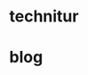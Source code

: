 # technitur

# blog

<a href="https://www.bestfireworksstores.com"><b> </b></a>
<a href="https://24-7.is//"><b> </b></a>
<a href="https://premierumarion.com"><b> </b></a>
<a href="https://www.luxbuy.net/"><b> </b></a>
<a href="https://thunderballresults.uk"><b> </b></a>
<a href="https://southernroofexperts.com"><b> </b></a>
<a href="https://yourlawnwise.com"><b> </b></a>
<a href="https://premierumed.com"><b> </b></a>
<a href="https://concretecraftnashville.com"><b> </b></a>
<a href="https://injuryhealthcenter.com"><b> </b></a>
<a href="https://orlandolaserlipo.com"><b> </b></a>
<a href="https://lakemarylaserlipo.com"><b> </b></a>
<a href="https://daytonalaserlipo.com"><b> </b></a>
<a href="https://greenscenetn.com"><b> </b></a>
<a href="https://60daysweightloss.com/"><b> </b></a>
<a href="https://tampabaylaserlipo.com/"><b> </b></a>
<a href="https://bocaratonlaserlipo.com/"><b> </b></a>
<a href="https://birdmannash.com"><b> </b></a>
<a href="https://musiccityblind.com"><b> </b></a>
<a href="https://www.zyno.blog/"><b> </b></a>
<a href="https://gateway-international.in/"><b> </b></a>
<a href="https://knperformance.pl/"><b> </b></a>
<a href="https://mondosol.com/"><b> </b></a>
<a href="https://www.gestomex.com/"> </a>
<a href="https://durofy.com/"> </a>
<a href="https://inoxoft.com/"> </a>
<a href="https://www.webbycrown.com/"> </a>
<a href="https://www.boxngo.com/"> </a>
<a href="https://geografixx.com"> </a>
<a href="https://bldmarine.com/"> </a>
<a href="https://www.ecommerce-techies.com/"> </a>
<a href="https://lykyn.com"> </a>
<a href="https://aviatorrvpark.com/"> </a>
<a href="https://careambulancesd.com/"> </a>
<a href="https://freedomremodelingdfw.com/"> </a>
<a href="https://www.brightwaterfl.com/"> </a>
<a href="https://lostboyent.com/"> </a>
<a href="https://www.ciarraappliances.com/"> </a>
<a href="https://www.mystatemls.com/"> </a>
<a href="https://www.sharpencode.com/"> </a>
<a href="https://virtualdatespace.com/"> </a>
<a href="https://spoorts.io/"> </a>
<a href="https://www.nkautomotive.com/"> </a>
<a href="https://www.ob9sgd.com/"> </a>
<a href="https://ogeneralacuae.com/"> </a>
<a href="https://www.invitationguru.com/"> </a>
<a href="https://www.hectindia.com/"> </a>
<a href="https://resumeinvent.com/"> </a>
<a href="https://www.foodinjapan.org/"> </a>
<a href="https://anysmallmove.com/"> </a>
<a href="https://www.glasslakeengraving.com/"> </a>
<a href="https://sturnballs.com/"> </a>
<a href="https://49sresult.co.za/"> </a>
<a href="https://www.elperiodico.digital/"> </a>
<a href="https://www.dreamhomeworks.com/"> </a>
<a href="https://difaahlesunnat.com/"> </a>
<a href="https://acsupplieruae.com"> </a>
<a href="https://well-choices.com/"> </a>
<a href="https://kcdefensecounsel.com/"> </a>
<a href="https://jenaichat.com/"> </a>
<a href="https://lunchtimeresults.info"> </a>
<a href="https://intimszexshop.hu"> </a>
<a href="https://thesmartbackyard.com/"> </a>
<a href="https://lionwood.software/"> </a>
<a href="https://vshmedia.com/"> </a>
<a href="https://irisblink.com/"> </a>
<a href="https://www.trymintly.com"> </a>
<a href="https://samastitivillas.com"> </a>
<a href="https://thecharlesclark.com/"> </a>
<a href="https://stecklingshop.at/"> </a>
<a href="https://snoopn4pnuts.com/"> </a>
<a href="https://dynamicwebdevelopment.sg/"> </a>
<a href="https://www.santaremovals.co.uk/"> </a>
<a href="https://creativeconcrete.biz/"> </a>
<a href="https://thisisluxurytravel.com/"> </a>
<a href="https://lunchtimeresults.net/"> </a>
<a href="https://pressraven.com/"> </a>
<a href="https://presshackers.com/"> </a>
<a href="https://www.advicescout.com/"> </a>
<a href="https://euristiq.com/"> </a>
<a href="https://boondockinglocations.com"> </a>
<a href="https://flyusa.com/"> </a>
<a href="https://costablancaelite.com/"> </a>
<a href="https://flexilogo.com/"> </a>
<a href="https://www.caitsocialmedia.com/"> </a>
<a href="https://portrait-my-pet.com/"> </a>
<a href="https://acsupplierdubai.ae/"> </a>
<a href="https://www.musicasenzafine.it/"> </a>
<a href="https://venereristorante.it/"> </a>
<a href="https://bestfundinggroup.com/"> </a>
<a href="https://www.sansolar.com.au"> </a>
<a href="https://receptabc.hu/"> </a>
<a href="https://cutetoys.sg/"> </a>
<a href="https://de.stepsta.com/"> </a>
<a href="https://www.printholix.com/"> </a>
<a href="https://insideeditors.com/"> </a>
<a href="https://www.easycigs.de/"> </a>
<a href="https://creativeheroes.com.au/"> </a>
<a href="https://unlistedstock.com.tw/"> </a>
<a href="https://oxfordcollege.edu.au/"> </a>
<a href="https://highperformancesystems.com/"> </a>
<a href="https://medixtransportation.com/"> </a>
<a href="https://lgmining.com/"> </a>
<a href="https://nirvanatoday.com/"> </a>
<a href="https://ur.healthsure3x.com/"> </a>
<a href="https://digit-master.com/"> </a>
<a href="https://jeenaearthiva.com/"> </a>
<a href="https://appliedtechoftexas.com/"> </a>
<a href="https://best4mehome.com/"> </a>
<a href="https://app-roofing.com/"> </a>
<a href="https://ogeneralacdealer.com/"> </a>
<a href="https://vividpromotion.com/"> </a>
<a href="https://agencyvisible.com//"> </a>
